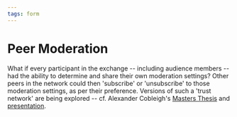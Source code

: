 ```yaml
---
tags: form
---
```


# Peer Moderation 

What if every participant in the exchange -- including audience members -- had the ability to determine and share their own moderation settings?  Other peers in the network could then 'subscribe' or 'unsubscribe' to those moderation settings, as per their preference. Versions of such a 'trust network' are being explored -- cf. Alexander Cobleigh's [Masters Thesis](https://cblgh.org/dl/trustnet-cblgh.pdf) and [presentation](https://www.youtube.com/watch?v=bVkesgWZlTU). 
